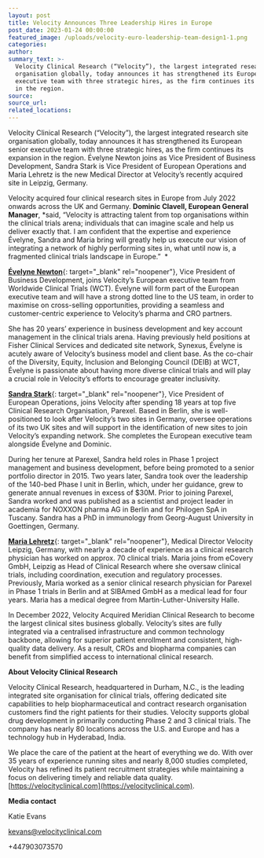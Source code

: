 ```yaml
---
layout: post
title: Velocity Announces Three Leadership Hires in Europe
post_date: 2023-01-24 00:00:00
featured_image: /uploads/velocity-euro-leadership-team-design1-1.png
categories:
author:
summary_text: >-
  Velocity Clinical Research (“Velocity”), the largest integrated research site
  organisation globally, today announces it has strengthened its European senior
  executive team with three strategic hires, as the firm continues its expansion
  in the region.
source:
source_url:
related_locations:
---
```

Velocity Clinical Research (“Velocity”), the largest integrated research site organisation globally, today announces it has strengthened its European senior executive team with three strategic hires, as the firm continues its expansion in the region. Évelyne Newton joins as Vice President of Business Development, Sandra Stark is Vice President of European Operations and Maria Lehretz is the new Medical Director at Velocity’s recently acquired site in Leipzig, Germany.

Velocity acquired four clinical research sites in Europe from July 2022 onwards across the UK and Germany. **Dominic Clavell, European General Manager**, \*said, “Velocity is attracting talent from top organisations within the clinical trials arena; individuals that can imagine scale and help us deliver exactly that. I am confident that the expertise and experience Évelyne, Sandra and Maria bring will greatly help us execute our vision of integrating a network of highly performing sites in, what until now is, a fragmented clinical trials landscape in Europe.”&nbsp; \*

[**Évelyne Newton**](https://nam12.safelinks.protection.outlook.com/?url=https%3A%2F%2Fwww.linkedin.com%2Fin%2Fevelyne-mabouellet-newton-73869a1%2F&amp;data=05%7C01%7Ckevans%40velocityclinical.com%7Cecc11c59489a4b3dfa8908dafdd90f3d%7Cc308d10795784d0aad269258d79b3578%7C0%7C0%7C638101405985520989%7CUnknown%7CTWFpbGZsb3d8eyJWIjoiMC4wLjAwMDAiLCJQIjoiV2luMzIiLCJBTiI6Ik1haWwiLCJXVCI6Mn0%3D%7C3000%7C%7C%7C&amp;sdata=PptfxzDkzWCTJvzvGCMEq2fBzJzsALXOWW9Kuanxk%2BE%3D&amp;reserved=0){: target="_blank" rel="noopener"}, Vice President of Business Development, joins Velocity’s European executive team from Worldwide Clinical Trials (WCT). Évelyne will form part of the European executive team and will have a strong dotted line to the US team, in order to maximise on cross-selling opportunities, providing a seamless and customer-centric experience to Velocity’s pharma and CRO partners.

She has 20 years’ experience in business development and key account management in the clinical trials arena. Having previously held positions at Fisher Clinical Services and dedicated site network, Synexus, Évelyne is acutely aware of Velocity’s business model and client base. As the co-chair of the Diversity, Equity, Inclusion and Belonging Council (DEIB) at WCT, Évelyne is passionate about having more diverse clinical trials and will play a crucial role in Velocity’s efforts to encourage greater inclusivity.

[**Sandra Stark**](https://nam12.safelinks.protection.outlook.com/?url=https%3A%2F%2Fwww.linkedin.com%2Fin%2Fsandrastark1%2F&amp;data=05%7C01%7Ckevans%40velocityclinical.com%7Cecc11c59489a4b3dfa8908dafdd90f3d%7Cc308d10795784d0aad269258d79b3578%7C0%7C0%7C638101405985520989%7CUnknown%7CTWFpbGZsb3d8eyJWIjoiMC4wLjAwMDAiLCJQIjoiV2luMzIiLCJBTiI6Ik1haWwiLCJXVCI6Mn0%3D%7C3000%7C%7C%7C&amp;sdata=J0306JPwALznvn8j2Q1ZyaXTB69j5pv19Cuy0lK7aQM%3D&amp;reserved=0){: target="_blank" rel="noopener"}, Vice President of European Operations, joins Velocity after spending 18 years at top five Clinical Research Organisation, Parexel. Based in Berlin, she is well-positioned to look after Velocity’s two sites in Germany, oversee operations of its two UK sites and will support in the identification of new sites to join Velocity’s expanding network. She completes the European executive team alongside Évelyne and Dominic.

During her tenure at Parexel, Sandra held roles in Phase 1 project management and business development, before being promoted to a senior portfolio director in 2015. Two years later, Sandra took over the leadership of the 140-bed Phase I unit in Berlin, which, under her guidance, grew to generate annual revenues in excess of $30M. Prior to joining Parexel, Sandra worked and was published as a scientist and project leader in academia for NOXXON pharma AG in Berlin and for Philogen SpA in Tuscany. Sandra has a PhD in immunology from Georg-August University in Goettingen, Germany. &nbsp; &nbsp;&nbsp;

[**Maria Lehretz**](https://nam12.safelinks.protection.outlook.com/?url=https%3A%2F%2Fwww.linkedin.com%2Fin%2Fdr-maria-lehretz-87bb7515b%2F&amp;data=05%7C01%7Ckevans%40velocityclinical.com%7Cecc11c59489a4b3dfa8908dafdd90f3d%7Cc308d10795784d0aad269258d79b3578%7C0%7C0%7C638101405985520989%7CUnknown%7CTWFpbGZsb3d8eyJWIjoiMC4wLjAwMDAiLCJQIjoiV2luMzIiLCJBTiI6Ik1haWwiLCJXVCI6Mn0%3D%7C3000%7C%7C%7C&amp;sdata=pV9Q6exBnEINuG7Jm7xlu9swG4RKNkvSpZg%2BkirEK8E%3D&amp;reserved=0){: target="_blank" rel="noopener"}, Medical Director Velocity Leipzig, Germany, with nearly a decade of experience as a clinical research physician has worked on approx. 70 clinical trials. Maria joins from eCovery GmbH, Leipzig as Head of Clinical Research where she oversaw clinical trials, including coordination, execution and regulatory processes. Previously, Maria worked as a senior clinical research physician for Parexel in Phase 1 trials in Berlin and at SIBAmed GmbH as a medical lead for four years. Maria has a medical degree from Martin-Luther-University Halle.

In December 2022, Velocity Acquired Meridian Clinical Research to become the largest clinical sites business globally. Velocity’s sites are fully integrated via a centralised infrastructure and common technology backbone, allowing for superior patient enrollment and consistent, high-quality data delivery. As a result, CROs and biopharma companies can benefit from simplified access to international clinical research.

**About Velocity Clinical Research**

Velocity Clinical Research, headquartered in Durham, N.C., is the leading integrated site organisation for clinical trials, offering dedicated site capabilities to help biopharmaceutical and contract research organisation customers find the right patients for their studies. Velocity supports global drug development in primarily conducting Phase 2 and 3 clinical trials. The company has nearly 80 locations across the U.S. and Europe and has a technology hub in Hyderabad, India.

We place the care of the patient at the heart of everything we do. With over 35 years of experience running sites and nearly 8,000 studies completed, Velocity has refined its patient recruitment strategies while maintaining a focus on delivering timely and reliable data quality. [https://velocityclinical.com](https://velocityclinical.com).

**Media contact**

Katie Evans

[kevans@velocityclinical.com](mailto:kevans@velocityclinical.com)

\+447903073570